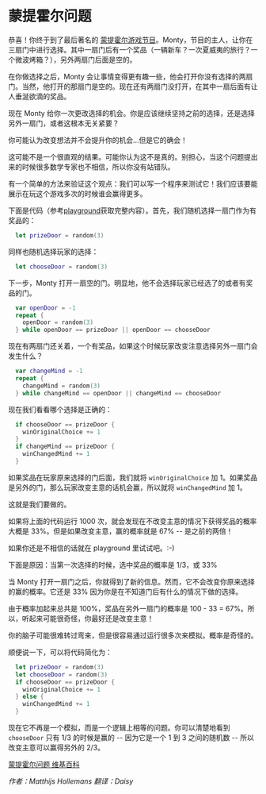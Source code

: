 # 蒙提霍尔问题

恭喜！你终于到了最后著名的 [蒙提霍尔游戏节目](https://en.wikipedia.org/wiki/Let%27s_Make_a_Deal)。Monty，节目的主人，让你在三扇门中进行选择。其中一扇门后有一个奖品（一辆新车？一次夏威夷的旅行？一个微波烤箱？），另外两扇门后面是空的。

在你做选择之后，Monty 会让事情变得更有趣一些，他会打开你没有选择的两扇门。当然，他打开的那扇门是空的。现在还有两扇门没打开，在其中一扇后面有让人垂涎欲滴的奖品。

现在 Monty 给你一次更改选择的机会。你是应该继续坚持之前的选择，还是选择另外一扇门，或者这根本无关紧要？

你可能认为改变想法并不会提升你的机会...但是它的确会！

这可能不是一个很直观的结果。可能你认为这不是真的。别担心，当这个问题提出来的时候很多数学专家也不相信，所以你没有站错队。

有一个简单的方法来验证这个观点：我们可以写一个程序来测试它！我们应该要能展示在玩这个游戏多次的时候谁会赢得更多。

下面是代码（参考[playground](MontyHall.playground/Contents.swift)获取完整内容）。首先，我们随机选择一扇门作为有奖品的：

```swift
  let prizeDoor = random(3)
```

同样也随机选择玩家的选择：

```swift
  let chooseDoor = random(3)
```

下一步，Monty 打开一扇空的门。明显地，他不会选择玩家已经选了的或者有奖品的门。

```swift
  var openDoor = -1
  repeat {
    openDoor = random(3)
  } while openDoor == prizeDoor || openDoor == chooseDoor
```  

现在有两扇门还关着，一个有奖品，如果这个时候玩家改变注意选择另外一扇门会发生什么？

```swift
  var changeMind = -1
  repeat {
    changeMind = random(3)
  } while changeMind == openDoor || changeMind == chooseDoor
```

现在我们看看哪个选择是正确的：

```swift
  if chooseDoor == prizeDoor {
    winOriginalChoice += 1
  }
  if changeMind == prizeDoor {
    winChangedMind += 1
  }
```

如果奖品在玩家原来选择的门后面，我们就将 `winOriginalChoice` 加 1。如果奖品是另外的门，那么玩家改变主意的话机会赢，所以就将 `winChangedMind` 加 1。

这就是我们要做的。

如果将上面的代码运行 1000 次，就会发现在不改变主意的情况下获得奖品的概率大概是 33%。但是如果改变主意，赢的概率就是 67% -- 是之前的两倍！

如果你还是不相信的话就在 playground 里试试吧。:-)

下面是原因：当第一次选择的时候，选中奖品的概率是 1/3，或 33%

当 Monty 打开一扇门之后，你就得到了新的信息。然而，它不会改变你原来选择的赢的概率。它还是 33% 因为你是在不知道门后有什么的情况下做的选择。

由于概率加起来总共是 100%，奖品在另外一扇门的概率是 100 - 33 = 67%。所以，听起来可能很奇怪，你最好还是改变主意！

你的脑子可能很难转过弯来，但是很容易通过运行很多次来模拟。概率是奇怪的。

顺便说一下，可以将代码简化为：

```swift
  let prizeDoor = random(3)
  let chooseDoor = random(3)
  if chooseDoor == prizeDoor {
    winOriginalChoice += 1
  } else {
    winChangedMind += 1
  }
```

现在它不再是一个模拟，而是一个逻辑上相等的问题。你可以清楚地看到 `chooseDoor` 只有 1/3 的时候是赢的 -- 因为它是一个 1 到 3 之间的随机数 -- 所以改变主意可以赢得另外的 2/3。

[蒙提霍尔问题 维基百科](https://en.wikipedia.org/wiki/Monty_Hall_problem)

*作者：Matthijs Hollemans 翻译：Daisy*


